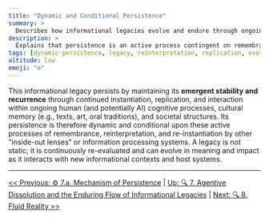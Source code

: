 ```yaml
---
title: "Dynamic and Conditional Persistence"
summary: >
  Describes how informational legacies evolve and endure through ongoing reinterpretation, replication, and host interaction.
description: >
  Explains that persistence is an active process contingent on remembrance and re-instantiation by human and AI systems, emphasizing emergent stability and continual re-evaluation.
tags: [dynamic-persistence, legacy, reinterpretation, replication, evolution]
altitude: low
emoji: "⚙️"
---
```


<!--

- Needs fleshing out

-->

This informational legacy persists by maintaining its **emergent stability and recurrence** through continued instantiation, replication, and interaction within ongoing human (and potentially AI) cognitive processes, cultural memory (e.g., texts, art, oral traditions), and societal structures. Its persistence is therefore dynamic and conditional upon these active processes of remembrance, reinterpretation, and re-instantiation by other "inside-out lenses" or information processing systems. A legacy is not static; it is continuously re-evaluated and can evolve in meaning and impact as it interacts with new informational contexts and host systems.

---
[<< Previous: ⚙️ 7.a. Mechanism of Persistence](7a-mechanism-persistence.md) | [Up: 🔍 7. Agentive Dissolution and the Enduring Flow of Informational Legacies](7-agentive-dissolution-legacy.md) | [Next: 🔍 8. Fluid Reality >>](../08-fluid-reality/8-fluid-reality.md)
